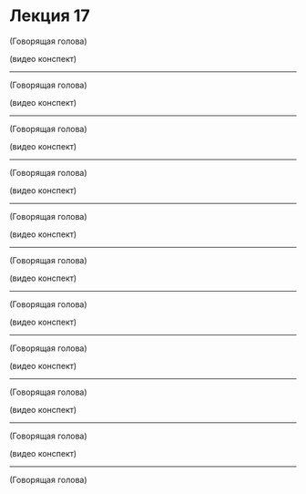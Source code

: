 # Лекция 17

(Говорящая голова)



(видео конспект)



----------------------------------------------------------------

(Говорящая голова)



(видео конспект)



----------------------------------------------------------------

(Говорящая голова)



(видео конспект)



----------------------------------------------------------------

(Говорящая голова)



(видео конспект)



----------------------------------------------------------------

(Говорящая голова)



(видео конспект)



----------------------------------------------------------------

(Говорящая голова)



(видео конспект)



----------------------------------------------------------------

(Говорящая голова)



(видео конспект)



----------------------------------------------------------------

(Говорящая голова)



(видео конспект)



----------------------------------------------------------------

(Говорящая голова)



(видео конспект)



----------------------------------------------------------------

(Говорящая голова)



(видео конспект)



----------------------------------------------------------------

(Говорящая голова)
